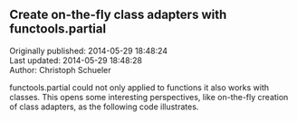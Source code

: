 ## Create on-the-fly class adapters with functools.partial  
Originally published: 2014-05-29 18:48:24  
Last updated: 2014-05-29 18:48:28  
Author: Christoph Schueler  
  
functools.partial could not only applied to functions it also works with classes.
This opens some interesting perspectives, like on-the-fly creation of class
adapters, as the following code illustrates.